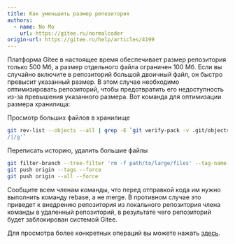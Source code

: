```yaml
---
title: Как уменьшить размер репозитория
authors:
  - name: No Mo
    url: https://gitee.ru/normalcoder
origin-url: https://gitee.ru/help/articles/4199
---
```


Платформа Gitee в настоящее время обеспечивает размер репозитория только 500 Mб, а размер отдельного файла ограничен 100 Mб. Если вы случайно включите в репозиторий большой двоичный файл, он быстро превысит указанный размер. В этом случае необходимо оптимизировать репозиторий, чтобы предотвратить его недоступность из-за превышения указанного размера. Вот команда для оптимизации размера хранилища:

Просмотр больших файлов в хранилище

```bash
git rev-list --objects --all | grep -E `git verify-pack -v .git/objects/pack/*.idx | sort -k 3 -n | tail -10 | awk '{print$1}' | sed ':a;N;$!ba;s/
/|/g'`
```

Переписать историю, удалить большие файлы

```bash
git filter-branch --tree-filter 'rm -f path/to/large/files' --tag-name-filter cat -- --all
git push origin --tags --force
git push origin --all --force
```

Сообщите всем членам команды, что перед отправкой кода им нужно выполнить команду rebase, а не merge. В противном случае это приведет к внедрению репозитория из локального репозитория члена команды в удаленный репозиторий, в результате чего репозиторий будет заблокирован системой Gitee.

Для просмотра более конкретных операций вы можете нажать [здесь](http://my.oschina.net/jfinal/blog/215624?fromerr=ZTZ6c38X).